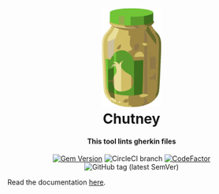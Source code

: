 <h1 align="center">
  <img src="https://raw.githubusercontent.com/BillyRuffian/chutney/master/img/chutney.svg?sanitize=true" alt="Chutney" height="200">
  <br>
  Chutney
  <br>
</h1>

<h4 align="center">
  This tool lints gherkin files
</h4>

<div align="center">

  [![Gem Version](https://badge.fury.io/rb/chutney.svg)](https://badge.fury.io/rb/chutney)
  ![CircleCI branch](https://img.shields.io/circleci/project/github/BillyRuffian/chutney/master.svg?style=flat-square)
  [![CodeFactor](https://www.codefactor.io/repository/github/billyruffian/chutney/badge?style=flat-square)](https://www.codefactor.io/repository/github/billyruffian/chutney)
  ![GitHub tag (latest SemVer)](https://img.shields.io/github/tag/BillyRuffian/chutney.svg?style=flat-square)

</div>

Read the documentation [here](https://billyruffian.github.io/chutney/).